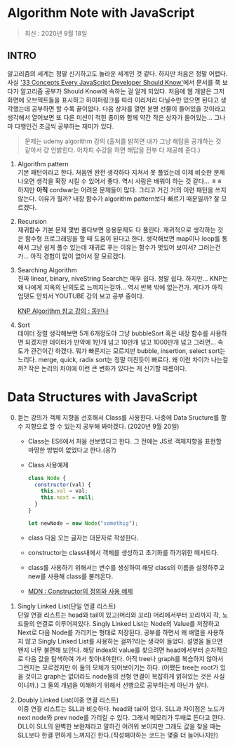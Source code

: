 # Algorithm Note with JavaScript

> 최신 : 2020년 9월 18일

## INTRO

알고리즘의 세계는 정말 신기하고도 놀라운 세계인 것 같다. 하지만 처음은 정말 어렵다. 사실 ['33 Concepts Every JavaScript Developer Should Know'](https://github.com/leonardomso/33-js-concepts)에서 문서를 쭉 보다가 알고리즘 공부가 Should Know에 속하는 걸 알게 되었다. 처음에 웹 개발은 그저 화면에 오브젝트들을 표시하고 하이퍼링크를 따라 이리저리 다닐수만 있으면 된다고 생각했는데 공부하면 할 수록 끝이없다. 다음 상자를 열면 분명 선물이 들어있을 것이라고 생각해서 열어보면 또 다른 미션이 적힌 종이와 함께 약간 작은 상자가 들어있는... 그나마 다행인건 조금씩 공부하는 재미가 있다.

> 문제는 udemy algorithm 강의 (출처를 밝히면 내가 그냥 해답을 공개하는 것 같아서 걍 안밝힌다. 어차피 수강을 하면 해답을 전부 다 제공해 준다.)

1.  Algorithm pattern  
    기본 패턴이라고 한다. 처음엔 완전 생각하다 지쳐서 못 풀었는데 이제 비슷한 문제 나오면 생각을 확장 시킬 수 있어서 좋다. 역시 사람은 배워야 하는 것 같다... ㅎㅎ 하지만 **아직** cordwar는 어려운 문제들이 많다. 그리고 거긴 거의 이런 패턴을 쓰지 않는다.
    이유가 뭘까? 내장 함수가 algorithm pattern보다 빠르기 때문일까? 잘 모르겠다.

2.  Recursion  
    재귀함수 기본 문제 몇번 풀다보면 응용문제도 다 풀린다.
    재귀적으로 생각하는 것은 함수형 프로그래밍을 할 때 도움이 된다고 한다.
    생각해보면 map이나 loop를 통해서 그냥 쉽게 풀수 있는데 재귀로 푸는 이유는 함수가 멋있어 보여서? 그러는건가... 아직 경험이 많이 없어서 잘 모르겠다.

3.  Searching Algorithm  
    진짜 linear, binary, niveString Search는 매우 쉽다. 정말 쉽다. 하지만... KNP는 왜 나에게 지옥의 난의도로 느껴지는걸까... 역시 반복 밖에 없는건가. 게다가 아직 업뎃도 안되서 YOUTUBE 강의 보고 공부 중이다.

    [KNP Algorithm 참고 강의 : 동빈나](https://www.youtube.com/watch?v=yWWbLrV4PZ8)

4.  Sort  
    데이터 정렬 생각해보면 5개 6개정도야 그냥 bubbleSort 혹은 내장 함수를 사용하면 되겠지만 데이터가 만약에 1만개 넘고 10만개 넘고 1000만개 넘고 그러면... 속도가 관건이긴 하겠다.
    뭐가 빠른지는 모르지만 bubble, insertion, select sort는 느리다.
    merge, quick, radix sort는 정말 미친듯이 빠르다.
    왜 이런 차이가 나는걸까? 작은 논리의 차이에 이런 큰 변화가 있다는 게 신기할 따름이다.

# Data Structures with JavaScript

0. 듣는 강의가 객체 지향을 선호해서 Class를 사용한다. 나중에 Data Sructure를 함수 지향으로 할 수 있는지 공부해 봐야겠다. (2020년 9월 20일)

   - Class는 ES6에서 처음 선보였다고 한다. 그 전에는 JS로 객체지향을 표현할 마땅한 방법이 없었다고 한다.(응?)
   - Class 사용예제

     ```javascript
     class Node {
       constructor(val) {
         this.val = val;
         this.next = null;
       }
     }

     let newNode = new Node("somethig");
     ```

   - class 다음 오는 글자는 대문자로 작성한다.
   - constructor는 class내에서 객체를 생성하고 초기화를 하기위한 메서드다.
   - class를 사용하기 위해서는 변수를 생성하여 해당 class의 이름을 설정하주고 new를 사용해 class를 불러온다.
   - [MDN : Constructor의 정의와 사용 예제](https://developer.mozilla.org/ko/docs/Web/JavaScript/Reference/Classes/constructor "Constructor의 정의와 사용 예제.")

1. Singly Linked List(단일 연결 리스트)  
   단일 연결 리스트는 head와 tail이 있고(머리와 꼬리) 머리에서부터 꼬리까지 각, 노드들의 연결로 이루어져있다. Singly Linked List는 Node의 Value를 저장하고 Next로 다음 Node를 가리키는 형태로 저장된다. 공부를 하면서 왜 배열을 사용하지 않고 Singly Linked List를 사용하는 걸까?라는 생각이 들었다. 설명을 들으면 왠지 너무 불편해 보인다. 해당 index의 value를 찾으려면 head에서부터 순차적으로 다음 값을 탐색하여 가서 찾아내야한다.
   아직 tree나 graph를 복습하지 않아서 그런지는 모르겠지만 이 둘의 모체가 되어보이기는 하다. (어쨌든 tree는 root가 있을 것이고 graph는 없더라도 node들의 선형 연결이 복잡하게 얽혀있는 것은 사실이니까.) 그 둘의 개념을 이해하기 위해서 선행으로 공부하는게 아닌가 싶다.

2. Doubly Linked List(이중 연결 리스트)  
   이중 연결 리스트는 SLL과 비슷하다. head와 tail이 있다. SLL과 차이점은 노드가 next node와 prev node를 가리킬 수 있다. 그래서 메모리가 두배로 든다고 한다. DLL이 SLL의 완벽한 보완제라고 말하긴 어려워 보이지만 그래도 값을 찾을 때는 SLL보다 한결 편하게 느껴지긴 한다.(작성해야하는 코드는 몇줄 더 늘어나지만)

